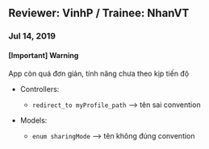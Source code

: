 
Reviewer: VinhP / Trainee: NhanVT
-----

### Jul 14, 2019


 #### [Important] Warning
 App còn quá đơn giản, tính năng chưa theo kịp tiến độ

 - Controllers:
	+ `redirect_to myProfile_path` --> tên sai convention
	
 - Models:
	 + `enum sharingMode` --> tên không đúng convention
	 
